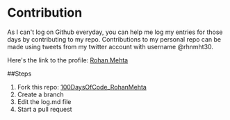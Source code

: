 # Contribution 

As I can't log on Github everyday, you can help me log my entries for those days by contributing to my repo.
Contributions to my personal repo can be made using tweets from my twitter account with username @rhnmht30.


Here's the link to the profile: [Rohan Mehta](https://twitter.com/rhnmht30)

##Steps

1. Fork this repo: [100DaysOfCode_RohanMehta](https://github.com/rhnmht30/100_Days_Of_Code)
2. Create a branch
3. Edit the log.md file
4. Start a pull request
